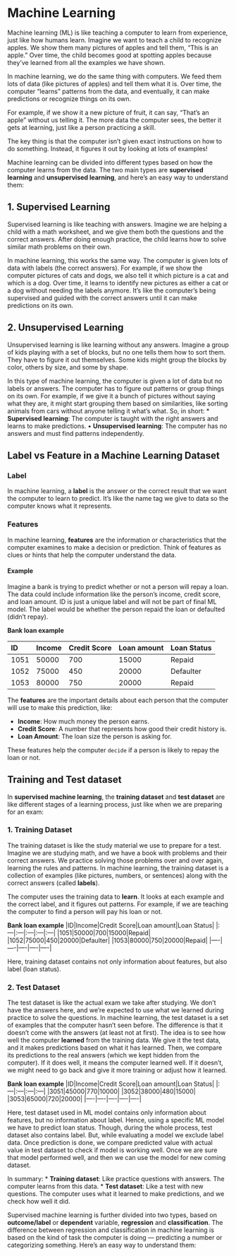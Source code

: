 # Machine Learning

Machine learning (ML) is like teaching a computer to learn from
experience, just like how humans learn. Imagine we want to teach a child
to recognize apples. We show them many pictures of apples and tell them,
“This is an apple.” Over time, the child becomes good at spotting apples
because they’ve learned from all the examples we have shown.

In machine learning, we do the same thing with computers. We feed them
lots of data (like pictures of apples) and tell them what it is. Over
time, the computer “learns” patterns from the data, and eventually, it
can make predictions or recognize things on its own.

For example, if we show it a new picture of fruit, it can say, “That’s
an apple” without us telling it. The more data the computer sees, the
better it gets at learning, just like a person practicing a skill.

The key thing is that the computer isn’t given exact instructions on how
to do something. Instead, it figures it out by looking at lots of
examples!

Machine learning can be divided into different types based on how the
computer learns from the data. The two main types are **supervised
learning** and **unsupervised learning**, and here’s an easy way to
understand them:

## 1. Supervised Learning

Supervised learning is like teaching with answers. Imagine we are
helping a child with a math worksheet, and we give them both the
questions and the correct answers. After doing enough practice, the
child learns how to solve similar math problems on their own.

In machine learning, this works the same way. The computer is given lots
of data with labels (the correct answers). For example, if we show the
computer pictures of cats and dogs, we also tell it which picture is a
cat and which is a dog. Over time, it learns to identify new pictures as
either a cat or a dog without needing the labels anymore. It’s like the
computer’s being supervised and guided with the correct answers until it
can make predictions on its own.

## 2. Unsupervised Learning

Unsupervised learning is like learning without any answers. Imagine a
group of kids playing with a set of blocks, but no one tells them how to
sort them. They have to figure it out themselves. Some kids might group
the blocks by color, others by size, and some by shape.

In this type of machine learning, the computer is given a lot of data
but no labels or answers. The computer has to figure out patterns or
group things on its own. For example, if we give it a bunch of pictures
without saying what they are, it might start grouping them based on
similarities, like sorting animals from cars without anyone telling it
what’s what. So, in short: \* **Supervised learning**: The computer is
taught with the right answers and learns to make predictions. •
**Unsupervised learning**: The computer has no answers and must find
patterns independently.

## Label vs Feature in a Machine Learning Dataset

### Label

In machine learning, a **label** is the answer or the correct result
that we want the computer to learn to predict. It’s like the name tag we
give to data so the computer knows what it represents.

### Features

In machine learning, **features** are the information or characteristics
that the computer examines to make a decision or prediction. Think of
features as clues or hints that help the computer understand the data.

#### Example

Imagine a bank is trying to predict whether or not a person will repay a
loan. The data could include information like the person’s income,
credit score, and loan amount. ID is just a unique label and will not be
part of final ML model. The label would be whether the person repaid the
loan or defaulted (didn’t repay).

**Bank loan example**

<table>
<thead>
<tr class="header">
<th style="text-align: left;">ID</th>
<th style="text-align: left;">Income</th>
<th style="text-align: left;">Credit Score</th>
<th style="text-align: left;">Loan amount</th>
<th style="text-align: left;">Loan Status</th>
</tr>
</thead>
<tbody>
<tr class="odd">
<td style="text-align: left;">1051</td>
<td style="text-align: left;">50000</td>
<td style="text-align: left;">700</td>
<td style="text-align: left;">15000</td>
<td style="text-align: left;">Repaid</td>
</tr>
<tr class="even">
<td style="text-align: left;">1052</td>
<td style="text-align: left;">75000</td>
<td style="text-align: left;">450</td>
<td style="text-align: left;">20000</td>
<td style="text-align: left;">Defaulter</td>
</tr>
<tr class="odd">
<td style="text-align: left;">1053</td>
<td style="text-align: left;">80000</td>
<td style="text-align: left;">750</td>
<td style="text-align: left;">20000</td>
<td style="text-align: left;">Repaid</td>
</tr>
</tbody>
</table>

The **features** are the important details about each person that the
computer will use to make this prediction, like:

-   **Income**: How much money the person earns.
-   **Credit Score**: A number that represents how good their credit
    history is.
-   **Loan Amount**: The loan size the person is asking for.

These features help the computer `decide` if a person is likely to repay
the loan or not.

## Training and Test dataset

In **supervised machine learning**, the **training dataset** and **test
dataset** are like different stages of a learning process, just like
when we are preparing for an exam:

### 1. Training Dataset

The training dataset is like the study material we use to prepare for a
test. Imagine we are studying math, and we have a book with problems and
their correct answers. We practice solving those problems over and over
again, learning the rules and patterns. In machine learning, the
training dataset is a collection of examples (like pictures, numbers, or
sentences) along with the correct answers (called **labels**).

The computer uses the training data to **learn**. It looks at each
example and the correct label, and it figures out patterns. For example,
if we are teaching the computer to find a person will pay his loan or
not.

**Bank loan example** |ID|Income|Credit Score|Loan amount|Loan Status|
|:—|:—|:—|:—|:—| |1051|50000|700|15000|Repaid|
|1052|75000|450|20000|Defaulter| |1053|80000|750|20000|Repaid|
|—-|—-|—-|—-|—-|

Here, training dataset contains not only information about features, but
also label (loan status).

### 2. Test Dataset

The test dataset is like the actual exam we take after studying. We
don’t have the answers here, and we’re expected to use what we learned
during practice to solve the questions. In machine learning, the test
dataset is a set of examples that the computer hasn’t seen before. The
difference is that it doesn’t come with the answers (at least not at
first). The idea is to see how well the computer **learned** from the
training data. We give it the test data, and it makes predictions based
on what it has learned. Then, we compare its predictions to the real
answers (which we kept hidden from the computer). If it does well, it
means the computer learned well. If it doesn’t, we might need to go back
and give it more training or adjust how it learned.

**Bank loan example** |ID|Income|Credit Score|Loan amount|Loan Status|
|:—|:—|:—|:—| |3051|45000|770|10000| |3052|38000|480|15000|
|3053|65000|720|20000| |—-|—-|—-|—-|—-|

Here, test dataset used in ML model contains only information about
features, but no information about label. Hence, using a specific ML
model we have to predict loan status. Though, during the whole process,
test dataset also contains label. But, while evaluating a model we
exclude label data. Once prediction is done, we compare predicted value
with actual value in test dataset to check if model is working well.
Once we are sure that model performed well, and then we can use the
model for new coming dataset.

In summary: \* **Training dataset**: Like practice questions with
answers. The computer learns from this data. \* **Test dataset**: Like a
test with new questions. The computer uses what it learned to make
predictions, and we check how well it did.

Supervised machine learning is further divided into two types, based on
**outcome/label** or **dependent** variable, **regression** and
**classification**. The difference between regression and classification
in machine learning is based on the kind of task the computer is doing —
predicting a number or categorizing something. Here’s an easy way to
understand them:

